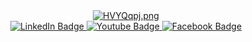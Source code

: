 <div id="header" align="center">
 <a href="https://freeimage.host/es"><img src="https://iili.io/HVYQqpj.png" alt="HVYQqpj.png" border="0"></a>


<div id="badges">
  <a href="your-linkedin-URL">
    <img src="https://img.shields.io/badge/LinkedIn-blue?style=for-the-badge&logo=linkedin&logoColor=white" alt="LinkedIn Badge"/>
  </a>
  <a href="https://www.youtube.com/channel/UCkExoPOxarHJtYN5Z9r_coQ">
    <img src="https://img.shields.io/badge/YouTube-red?style=for-the-badge&logo=youtube&logoColor=white" alt="Youtube Badge"/>
  </a>
  <a href="https://www.facebook.com/yonatan.bermudez.7">
    <img src="https://img.shields.io/badge/Facebook-blue?style=for-the-badge&logo=facebook&logoColor=white" alt="Facebook Badge"/>
  </a>
</div>










</div>
